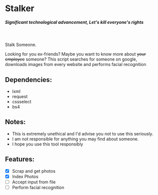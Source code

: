 # Stalker
##### Significant technological advancement, Let's kill everyone's rights
<br>
<br>
Stalk Someone.

Looking for you ex-friends? Maybe you want to know more about ~~your employee~~ 
someone? This script searches for someone on google, downloads images from every
website and performs facial recognition


## Dependencies:
- lxml
- request
- cssselect
- bs4

## Notes:
- This is extremely unethical and I'd advise you not to use this seriously.
- I am not responsible for anything you may find about someone.
- I hope you use this tool responsibly

## Features:
- [x] Scrap and get photos
- [x] Index Photos
- [ ] Accept input from file
- [ ] Perform facial recognition
